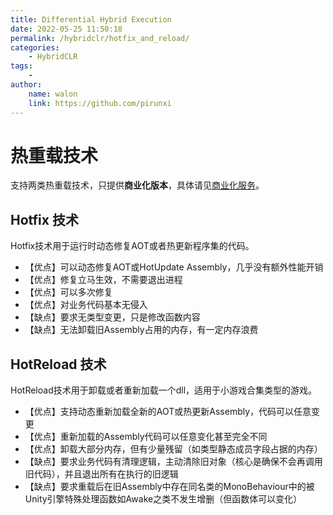 ```yaml
---
title: Differential Hybrid Execution
date: 2022-05-25 11:50:18
permalink: /hybridclr/hotfix_and_reload/
categories:
    - HybridCLR
tags:
    -
author:
    name: walon
    link: https://github.com/pirunxi
---
```


# 热重载技术

支持两类热重载技术，只提供**商业化版本**，具体请见[商业化服务](/hybridclr/price/)。

## Hotfix 技术

Hotfix技术用于运行时动态修复AOT或者热更新程序集的代码。

- 【优点】可以动态修复AOT或HotUpdate Assembly，几乎没有额外性能开销
- 【优点】修复立马生效，不需要退出进程
- 【优点】可以多次修复
- 【优点】对业务代码基本无侵入
- 【缺点】要求无类型变更，只是修改函数内容
- 【缺点】无法卸载旧Assembly占用的内存，有一定内存浪费

## HotReload 技术

HotReload技术用于卸载或者重新加载一个dll，适用于小游戏合集类型的游戏。

- 【优点】支持动态重新加载全新的AOT或热更新Assembly，代码可以任意变更
- 【优点】重新加载的Assembly代码可以任意变化甚至完全不同
- 【优点】卸载大部分内存，但有少量残留（如类型静态成员字段占据的内存）
- 【缺点】要求业务代码有清理逻辑，主动清除旧对象（核心是确保不会再调用旧代码），并且退出所有在执行的旧逻辑
- 【缺点】要求重载后在旧Assembly中存在同名类的MonoBehaviour中的被Unity引擎特殊处理函数如Awake之类不发生增删（但函数体可以变化）
